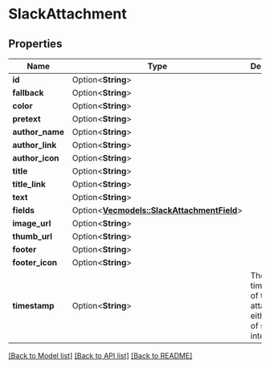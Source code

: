 # SlackAttachment

## Properties

Name | Type | Description | Notes
------------ | ------------- | ------------- | -------------
**id** | Option<**String**> |  | [optional]
**fallback** | Option<**String**> |  | [optional]
**color** | Option<**String**> |  | [optional]
**pretext** | Option<**String**> |  | [optional]
**author_name** | Option<**String**> |  | [optional]
**author_link** | Option<**String**> |  | [optional]
**author_icon** | Option<**String**> |  | [optional]
**title** | Option<**String**> |  | [optional]
**title_link** | Option<**String**> |  | [optional]
**text** | Option<**String**> |  | [optional]
**fields** | Option<[**Vec<models::SlackAttachmentField>**](SlackAttachmentField.md)> |  | [optional]
**image_url** | Option<**String**> |  | [optional]
**thumb_url** | Option<**String**> |  | [optional]
**footer** | Option<**String**> |  | [optional]
**footer_icon** | Option<**String**> |  | [optional]
**timestamp** | Option<**String**> | The timestamp of the slack attachment, either type of string or integer | [optional]

[[Back to Model list]](../README.md#documentation-for-models) [[Back to API list]](../README.md#documentation-for-api-endpoints) [[Back to README]](../README.md)


